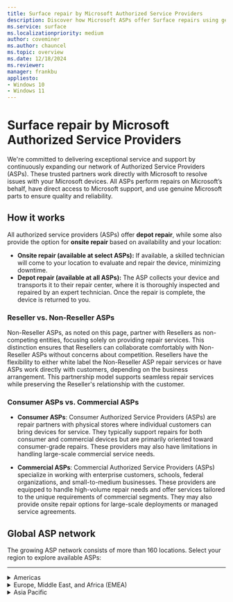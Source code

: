 ```yaml
---
title: Surface repair by Microsoft Authorized Service Providers
description: Discover how Microsoft ASPs offer Surface repairs using genuine parts & direct support, collaborating closely with Microsoft for quality service.
ms.service: surface
ms.localizationpriority: medium
author: coveminer
ms.author: chauncel
ms.topic: overview
ms.date: 12/18/2024
ms.reviewer: 
manager: frankbu
appliesto:
- Windows 10
- Windows 11
---
```


# Surface repair by Microsoft Authorized Service Providers

We're committed to delivering exceptional service and support by continuously expanding our network of Authorized Service Providers (ASPs). These trusted partners work directly with Microsoft to resolve issues with your Microsoft devices. All ASPs perform repairs on Microsoft’s behalf, have direct access to Microsoft support, and use genuine Microsoft parts to ensure quality and reliability.

## How it works

All authorized service providers (ASPs) offer **depot repair**, while some also provide the option for **onsite repair** based on availability and your location:

- **Onsite repair (available at select ASPs):** If available, a skilled technician will come to your location to evaluate and repair the device, minimizing downtime.  
- **Depot repair (available at all ASPs):** The ASP collects your device and transports it to their repair center, where it is thoroughly inspected and repaired by an expert technician. Once the repair is complete, the device is returned to you.

### Reseller vs. Non-Reseller ASPs

Non-Reseller ASPs, as noted on this page, partner with Resellers as non-competing entities, focusing solely on providing repair services. This distinction ensures that Resellers can collaborate comfortably with Non-Reseller ASPs without concerns about competition. Resellers have the flexibility to either white label the Non-Reseller ASP repair services or have ASPs work directly with customers, depending on the business arrangement. This partnership model supports seamless repair services while preserving the Reseller's relationship with the customer.

### Consumer ASPs vs. Commercial ASPs

- **Consumer ASPs**: Consumer Authorized Service Providers (ASPs) are repair partners with physical stores where individual customers can bring devices for service. They typically support repairs for both consumer and commercial devices but are primarily oriented toward consumer-grade repairs. These providers may also have limitations in handling large-scale commercial service needs.

- **Commercial ASPs**: Commercial Authorized Service Providers (ASPs) specialize in working with enterprise customers, schools, federal organizations, and small-to-medium businesses. These providers are equipped to handle high-volume repair needs and offer services tailored to the unique requirements of commercial segments. They may also provide onsite repair options for large-scale deployments or managed service agreements.

## Global ASP network

The growing ASP network consists of more than 160 locations. Select your region to explore available ASPs:

---
<details id="americas">
   <summary>Americas</summary>

The Americas provide extensive repair services with ASPs available in Canada and the United States, supporting both consumers and businesses.

#### Canada

| Authorized Service Provider                 | Onsite Repair | Notes                                  |
|---------------------------------------------|---------------|----------------------------------------|
| [CompuCom](https://www4.compucom.com/compucom-canada)   | --            |                                       |
| [Compugen](https://www.compugen.com/)                  | ✔             |                                       |
| [Converge Technology Solutions](https://convergetp.com/) | ✔           |                                       |
| [Coreio](https://www.coreio.com/)                      | ✔             |                                       |
| [DXC Canada](https://dxc.com/ca/en)|     |     --     |[Non-Reseller ASP](#reseller-vs-non-reseller-asps)|
| [Insight](https://ca.insight.com/en_CA/home.html)       | --            |                                       |
| [IT Mission](https://itmission.com/)                   | --            |                                       |
| [Microserve](https://www.microserve.ca/)               | ✔             |                                       |
| [TD SYNNEX](https://www.synnexcorp.com/ca/)            | --            |                                       |
| [WBM Technologies](https://www.wbm.ca/)                | ✔             |                                       |

#### United States

| Authorized Service Provider                 | Onsite Repair | Notes                                  |
|---------------------------------------------|---------------|----------------------------------------|
| [Applied Data Technologies](https://applieddatatech.com/) | ✔           |                                       |
| [Checkpoint Services](https://www.checkpoint.com/)        | ✔           |                                       |
| [CompuCom](https://www.compucom.com/)                    | --           |                                       |
| [Compugen](https://www.compugen.us/)                     | ✔           |                                       |
| [Connection](https://www.connection.com/)                | --           |                                       |
| [Converge Technology Solutions](https://convergetp.com/digital-workplace/) | -- |                                       |
| [Coreio](https://www.coreio.com/)                        | ✔           |                                       |
| [DHE](https://www.dhecs.com/)                            | ✔           |                                       |
| [DI Technology Group Inc](https://store.dataimpressions.com/) | --     |                                       |
| [Duke Computer Repair](https://www.dukestores.duke.edu/index.php/computer-repair/)                     | --            |                                       |
| [DXC Technology](https://dxc.com/us)                     | --           | [Non-Reseller ASP](#reseller-vs-non-reseller-asps)     |
| [GlobalAsset](https://globalassetonline.com/)             | --           |                                       |
| [Hemmersbach US Ltd](https://www.hemmersbach.com/fieldservices)| ✔            | Onsite repair requires high volume (1000+ devices). |
| [Insight](https://www.insight.com/)                      | --           |                                       |
| [Integration Technologies Group](https://www.itgonline.com/) | ✔       |  [Non-Reseller ASP](#reseller-vs-non-reseller-asps)                                      |
| [IT savvy](https://www.itsavvy.com/)                     | --           |                                       |
| [MCPC](https://www.mcpc.com/)                            | --           |                                       |
| [MicroK12](https://microk12.com/)                        | ✔           | Onsite repair available case-by-case. |
| [Mobile ME IT](https://mobilemeit.com/)                  | --           |                                       |
| [Netsync Network Solutions](https://www.netsync.com/services/managed-services/microsoft-asp/) | ✔ |
| [New York Computer Help](https://www.newyorkcomputerhelp.com/microsoft-surface-repair-provider-in-new-york/) | ✔ |
| [ProTech Computer Systems, Inc](https://www.protsys.com/)| --         |                                       |
| [Sterling](https://sterling.com/)                        | --           |                                       |
| [TD SYNNEX](https://www.synnexcorp.com/us/)              | --           |                                       |
| [Trafera](https://www.trafera.com/)                      | --           |                                       |
| [UDT](https://udtonline.com/)                            | --           |                                       |
| [Zones](https://www.zones.com/site/home/index.html)      | --           |                                       |

</details>

<details id="europe-middle-east-and-africa-emea">
  <summary>Europe, Middle East, and Africa (EMEA)</summary>

EMEA offers a variety of ASPs supporting local repair services with genuine Microsoft parts.

#### Austria

| Authorized Service Provider                     | Onsite Repair | Notes                                  |
|-------------------------------------------------|---------------|----------------------------------------|
| [ACP IT Solutions GMbh](https://www.acp-gruppe.com/de-at/news-und-events/acp-ist-authorized-surface-provider) | ?           |                                       |
| [Bechtle GmbH IT Systemhaus](https://www.bechtle.com/at-en/about-bechtle/company/bechtle-systemhouse-austria) | ✔           |                                       |
| [CLS](https://www.cls.at/)                          | --            |                                       |
| [Mobiletouch Austria GmbH](https://mobiletouch.at/) | --           |                                       |

#### Belgium

| Authorized Service Provider        | Onsite Repair | Notes                                  |
|------------------------------------|---------------|----------------------------------------|
| [The Rent Company](https://rentcompany.be/) | ?           |                                       |

#### Denmark

| Authorized Service Provider        | Onsite Repair | Notes                                  |
|------------------------------------|---------------|----------------------------------------|
| [Atea A/S](https://www.atea.dk/)   | ✔             |                                       |

#### France

| Authorized Service Provider        | Onsite Repair | Notes                                  |
|------------------------------------|---------------|----------------------------------------|
| [D4B](https://digital4business.fr/)    | --           |   [Non-Reseller ASP](#reseller-vs-non-reseller-asps)                                     |
| [Econocom](https://www.econocom.com/)  | ✔           |                                       |

#### Germany

| Authorized Service Provider        | Onsite Repair | Notes                                  |
|------------------------------------|---------------|----------------------------------------|
| [API](https://www.api.de)              | --           |                                       |
| [Bechtle](https://www.bechtle.com/)    | --           |                                       |
| [Computacenter](https://www.computacenter.com/) | ✔        |                                       |
| [Energy Net Gmbh](https://www.energy-net.de/services/maintenance-repair/microsoft-asp/) | ✔ |                                       |
| [Hemmersbach](https://www.hemmersbach.com/fieldservices)) | ✔       | Onsite repair requires high volume.   |
| [MetaComp](https://www.metacomp.de/)   | ✔           |                                       |
| [Ratiodata](https://www.ratiodata.de/) | --          |                                       |
| [Think About It](https://think-about.it/) | --       |                                       |

#### Netherlands

| Authorized Service Provider        | Onsite Repair | Notes                                  |
|------------------------------------|---------------|----------------------------------------|
| [ARP Nederland B.V](https://www.arpsolutions.nl/) | --        |                                       |
| [The Rent Company](https://rentcompany.nl/) | --          |                                       |

#### Spain

| Authorized Service Provider        | Onsite Repair | Notes                                  |
|------------------------------------|---------------|----------------------------------------|
| [Valorista](https://valorista.com/servicio-tecnico-oficial-microsoft-surface) | ✔ |                                       |

#### Switzerland

| Authorized Service Provider        | Onsite Repair | Notes                                  |
|------------------------------------|---------------|----------------------------------------|
| [Computacenter AG](https://www.computacenter.com/en-ch/partners/microsoft/microsoft-surface) | ✔ |                                       |

#### United Arab Emirates (UAE)

| Authorized Service Provider        | Onsite Repair | Notes                                  |
|------------------------------------|---------------|----------------------------------------|
| [Redington Gulf FZE-HQ](https://www.ensureservices.com/microsoft-authorised-service-provider/) | ✔ |                                       |

#### United Kingdom

| Authorized Service Provider        | Onsite Repair | Notes                                  |
|------------------------------------|---------------|----------------------------------------|
| [Academia Ltd](https://academia.co.uk/) | --            |                                       |
| [Carillion](https://www.carillion.com/) | ✔             |                                       |
| [Centerprise](https://www.centerprise.co.uk/) | --        |                                       |
| [CDW](https://www.uk.cdw.com/)          | --           |                                       |
| [Class Technology Solutions](https://www.easy4u.school/) | -- |                                       |
| [Computacenter](https://www.computacenter.com/) | ?       |                                       |
| [Currys](https://www.currys.co.uk/services/repairs-maintenance/tech-repairs/computer-repair.html) | --       | [Consumer ASP](#consumer-asps-vs-commercial-asps) with walk-in services    |
| [DXC Technology (UK)](https://dxc.com/uk/) | ✔          | [Non-Reseller ASP](#reseller-vs-non-reseller-asps)                                        |
| [HybrIT](https://www.hybrit.co.uk/)     | ✔             |                                       |
| [Jigsaw Systems Ltd](https://www.jigsaw24.com/partnerships/microsoft)|?       |                                       |
| [Specialist Computer Centre](https://www.scc.com/)|?     |                                       |
| [TMT First Limited](https://www.tmtfirst.co.uk/microsoft-surface-repairs/) | n/a |                                       |
| [Westcoast](https://www.westcoast.co.uk/) | --          |                                       |
| [XMA](https://www.xma.co.uk/)           | ✔             |                                       |
| [Zones](https://uk.zones.com/)          | --           |                                       |

</details>

<details id="asia-pacific">
  <summary>Asia Pacific</summary>

ASPs in the Asia Pacific region offer a mix of onsite services, meeting the needs of both personal and business users across several countries.

#### Australia

| Authorized Service Provider        | Onsite Repair | Notes                                  |
|------------------------------------|---------------|----------------------------------------|
| [ASI solutions](https://www.asi.com.au/) | ✔         |                                       |
| [Comp Now](https://www.compnow.com.au/) | ✔         |                                       |
| [Hemmersbach Australia](https://www.hemmersbach.com/fieldservices)) |✔            | Onsite repair requires high volume.   |
| [JB Hi-Fi](https://www.jbhifi.business/) | ✔         | Consumer ASP, walk-in services.       |
| [KEH Partnership](https://technology.theschoollocker.com.au/) | -- |                                       |
| [Stott & Hoare](https://www.stotthoare.com.au/) | ✔     |                                       |
| [Winthrop](https://www.winaust.com.au/) | ✔         |                                       |

#### China


| Authorized Service Provider        | Onsite Repair | Notes                                  |
|------------------------------------|---------------|----------------------------------------|
| [Digital China (神州数码)](https://www.digitalchina.com/)| ✔    | [Consumer ASP](#consumer-asps-vs-commercial-asps) with walk-in services                          |
| [Double Rise (倍升互联)](https://www.doublerise.com/Microsoft.html)| -- |                                       |


#### Japan

| Authorized Service Provider        | Onsite Repair | Notes                                  |
|------------------------------------|---------------|----------------------------------------|
| [Bic Camera](https://www.biccamera.co.jp/support/surface_repair/) | --  | [Consumer ASP](#consumer-asps-vs-commercial-asps) with walk-in services        |
| [GSS](https://www.gssltd.co.jp/surface/) | --       |  [Non-Reseller ASP](#reseller-vs-non-reseller-asps)                                       |

#### New Zealand

| Authorized Service Provider        | Onsite Repair | Notes                                  |
|------------------------------------|---------------|----------------------------------------|
| [Service Plus Group Limited](https://serviceplus.co.nz/brands/microsoft-surface-authorised-repairs/)|-- |   [Non-Reseller ASP](#reseller-vs-non-reseller-asps)                                     |
| [The Laptop Company](https://www.laptop.co.nz/) | --            |                                       |

#### South Korea

| Authorized Service Provider        | Onsite Repair | Notes                                  |
|------------------------------------|---------------|----------------------------------------|
|  [Gownet Co., Ltd](https://surface.gownet.com/) | -- |  Gownet offers Consumer & Commercial ASP services.                                     |

#### Taiwan

| Authorized Service Provider        | Onsite Repair | Notes                                  |
|------------------------------------|---------------|----------------------------------------|
| [BYTE International](https://www.bestyield.com/) | ✔ |                                       |
| [Hope Computers](https://asp.hope.tw/)| ✔          |                                       |

</details>

